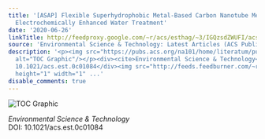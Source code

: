 ```yaml
---
title: '[ASAP] Flexible Superhydrophobic Metal-Based Carbon Nanotube Membrane for
  Electrochemically Enhanced Water Treatment'
date: '2020-06-26'
linkTitle: http://feedproxy.google.com/~r/acs/esthag/~3/IGQzsdZWUFI/acs.est.0c01084
source: 'Environmental Science & Technology: Latest Articles (ACS Publications)'
description: '<p><img src="https://pubs.acs.org/na101/home/literatum/publisher/achs/journals/content/esthag/0/esthag.ahead-of-print/acs.est.0c01084/20200626/images/medium/es0c01084_0006.gif"
  alt="TOC Graphic"/></p><div><cite>Environmental Science & Technology</cite></div><div>DOI:
  10.1021/acs.est.0c01084</div><img src="http://feeds.feedburner.com/~r/acs/esthag/~4/IGQzsdZWUFI"
  height="1" width="1" ...'
disable_comments: true
---
```

<p><img src="https://pubs.acs.org/na101/home/literatum/publisher/achs/journals/content/esthag/0/esthag.ahead-of-print/acs.est.0c01084/20200626/images/medium/es0c01084_0006.gif" alt="TOC Graphic"/></p><div><cite>Environmental Science & Technology</cite></div><div>DOI: 10.1021/acs.est.0c01084</div><img src="http://feeds.feedburner.com/~r/acs/esthag/~4/IGQzsdZWUFI" height="1" width="1" ...